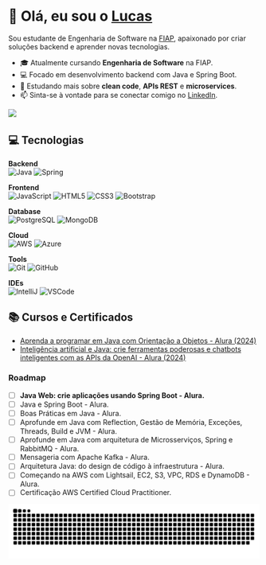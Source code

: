 <h1>👋 Olá, eu sou o <a href="https://www.linkedin.com/in/lucas-lap/">Lucas</a></h1>

<p>Sou estudante de Engenharia de Software na <a href="https://www.fiap.com.br/graduacao/bacharelado/engenharia-de-software/">FIAP</a>, apaixonado por criar soluções backend e aprender novas tecnologias.</p>

- 🎓 Atualmente cursando **Engenharia de Software** na FIAP.  
- 💻 Focado em desenvolvimento backend com Java e Spring Boot.  
- 🚀 Estudando mais sobre **clean code**, **APIs REST** e **microservices**.  
- 📫 Sinta-se à vontade para se conectar comigo no [LinkedIn](https://www.linkedin.com/in/lucas-lap/).

<img src="https://user-images.githubusercontent.com/73097560/115834477-dbab4500-a447-11eb-908a-139a6edaec5c.gif">

## 💻 Tecnologias

**Backend** <br>
![Java](https://img.shields.io/badge/-Java-007396?style=flat-square&logo=java)
![Spring](https://img.shields.io/badge/-Spring-6DB33F?style=flat-square&logo=spring&logoColor=white)

**Frontend**<br>
![JavaScript](https://img.shields.io/badge/-JavaScript-black?style=flat-square&logo=javascript)
![HTML5](https://img.shields.io/badge/-HTML5-E34F26?style=flat-square&logo=html5&logoColor=white)
![CSS3](https://img.shields.io/badge/-CSS3-1572B6?style=flat-square&logo=css3)
![Bootstrap](https://img.shields.io/badge/-Bootstrap-563D7C?style=flat-square&logo=bootstrap)

**Database**<br>
![PostgreSQL](https://img.shields.io/badge/PostgreSQL-000?style=flat&logo=postgresql)
![MongoDB](https://img.shields.io/badge/-MongoDB-black?style=flat-square&logo=mongodb)

**Cloud**<br>
![AWS](https://img.shields.io/badge/AWS-000.svg?style=flat&logo=amazon-aws&logoColor=white)
![Azure](https://img.shields.io/badge/Azure-blue?style=flat&logo=microsoft%20azure&logoColor=blue&labelColor=FFFFFF&link=https%3A%2F%2Fimages.app.goo.gl%2FK7PN1jYJd57x4q7A8)

**Tools**<br>
![Git](https://img.shields.io/badge/-Git-black?style=flat-square&logo=git)
![GitHub](https://img.shields.io/badge/-GitHub-181717?style=flat-square&logo=github)

**IDEs**<br>
![IntelliJ](https://img.shields.io/badge/-IntelliJ%20IDEA-black?style=flat-square&logo=intellij-idea&logoColor=white)
![VSCode](https://img.shields.io/badge/-VSCode-007ACC?style=flat-square&logo=visual-studio-code&logoColor=white)

## 📚 Cursos e Certificados
- [Aprenda a programar em Java com Orientação a Objetos - Alura (2024)](https://cursos.alura.com.br/user/lucas1998/degree-java-568827/certificate)
- [Inteligência artificial e Java: crie ferramentas poderosas e chatbots inteligentes com as APIs da OpenAI - Alura (2024)](https://cursos.alura.com.br/user/lucas1998/degree-ia-java-apis-openai-754502/certificate)

### Roadmap
- [ ] **Java Web: crie aplicações usando Spring Boot - Alura.**
- [ ] Java e Spring Boot - Alura.
- [ ] Boas Práticas em Java - Alura.
- [ ] Aprofunde em Java com Reflection, Gestão de Memória, Exceções, Threads, Build e JVM - Alura.
- [ ] Aprofunde em Java com arquitetura de Microsserviços, Spring e RabbitMQ - Alura.
- [ ] Mensageria com Apache Kafka - Alura.
- [ ] Arquitetura Java: do design de código à infraestrutura - Alura.
- [ ] Começando na AWS com Lightsail, EC2, S3, VPC, RDS e DynamoDB - Alura.
- [ ] Certificação AWS Certified Cloud Practitioner.

![github-snake.svg](https://raw.githubusercontent.com/Platane/snk/output/github-contribution-grid-snake-dark.svg)
